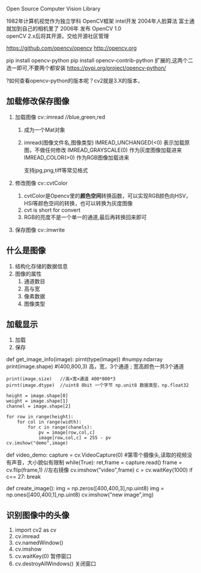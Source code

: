 Open Source Computer Vision Library

1982年计算机视觉作为独立学科
OpenCV框架 intel开发
2004年人脸算法  富士通就加到自己的相机里了
2006年 发布 OpenCV 1.0   
openCV 2.x后将其开源，交给开源社区管理

https://github.com/opencv/opencv
http://opencv.org




pip install opencv-python
pip install opencv-contrib-python   扩展的,这两个二选一即可,不要两个都安装
    https://pypi.org/project/opencv-python/

?如何查看opencv-python的版本呢？cv2就是3.X的版本，

## 加载修改保存图像
1. 加载图像    cv::imread       //blue,green,red
    1. 成为一个Mat对象
    1. imread(图像文件名,图像类型)
        IMREAD_UNCHANGED(<0) 表示加载原图，不做任何修改
        IMREAD_GRAYSCALE(0)  作为灰度图像加载进来
        IMREAD_COLOR(>0)     作为RGB图像加载进来

        支持jpg,png,tiff等常见格式
    
1. 修改图像    cv::cvtColor
    1. cvtColor是Opencv里的**颜色空间**转换函数，可以实现RGB颜色向HSV，HSI等颜色空间的转换，也可以转换为灰度图像
    1. cvt is short for convert
    1. RGB的亮度不是一个单一的通道,最后再转换回来即可
    
1. 保存图像    cv::imwrite


## 什么是图像
1. 结构化存储的数据信息
1. 图像的属性
    1. 通道数目
    1. 高与宽
    1. 像素数据
    1. 图像类型

## 加载显示
1. 加载
1. 保存

def get_image_info(image):
    pirnt(type(image))  #numpy.ndarray
    print(image.shape)  #(400,800,3)  高，宽，3个通道 ;  宽高颜色一共3个通道
    
    print(image.size)   //高×宽×通道 400*800*3
    pirnt(image.dtype)  //uint8 8bit 一个字节 np.unit8 数据类型，np.float32

    height = image.shape[0]
    weight = image.shape[1]
    channel = image.shape[2]

    for row in range(height):
        for col in range(width):
            for c in range(chanels):
                pv = image[row,col,c]
                image[row,col,c] = 255 - pv
    cv.imshow("demo",image)


def video_demo:
    capture = cv.VideoCapture(0)    #第零个摄像头,读取的视频没有声音，大小貌似有限制
    while(True):
        ret,frame = capture.read()
        frame = cv.flip(frame,1)    //左右镜像
        cv.imshow("video",frame)
        c = cv.waitKey(1000)
        if c== 27:
            break
    


def create_image():
    img = np.zeros([400,400,3],np.uint8)
    img = np.ones([400,400,1],np.uint8)
    cv.imshow("new image",img)



## 识别图像中的头像
1. import cv2 as cv
1. cv.imread
1. cv.namedWindow()
1. cv.imshow
1. cv.waitKey(0)                暂停窗口
1. cv.destroyAllWindows()       关闭窗口


